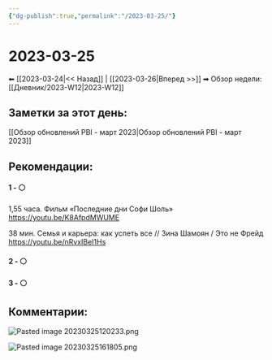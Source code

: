 ```yaml
---
{"dg-publish":true,"permalink":"/2023-03-25/"}
---
```


# 2023-03-25

⬅  [[2023-03-24\|<<  Назад]] | [[2023-03-26\|Вперед >>]]  ➡
Обзор недели: [[Дневник/2023-W12\|2023-W12]]


## Заметки за этот день:

[[Обзор обновлений PBI - март 2023\|Обзор обновлений PBI - март 2023]]

## Рекомендации:

#### 1 - ⚪ 
1,55 часа. Фильм «Последние дни Софи Шоль»
https://youtu.be/K8AfpdMWUME

38 мин. Семья и карьера: как успеть все // Зина Шамоян / Это не Фрейд
https://youtu.be/nRvxIBeI1Hs


#### 2 - ⚪ 

#### 3 - ⚪ 


## Комментарии:
![Pasted image 20230325120233.png](/img/user/Pasted%20image%2020230325120233.png)


![Pasted image 20230325161805.png](/img/user/Pasted%20image%2020230325161805.png)

